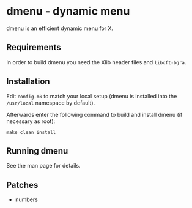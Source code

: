 # dmenu - dynamic menu
dmenu is an efficient dynamic menu for X.

## Requirements
In order to build dmenu you need the Xlib header files and `libxft-bgra`.

## Installation
Edit `config.mk` to match your local setup (dmenu is installed into
the `/usr/local` namespace by default).

Afterwards enter the following command to build and install dmenu
(if necessary as root):

    make clean install

## Running dmenu
See the man page for details.

## Patches
* numbers
